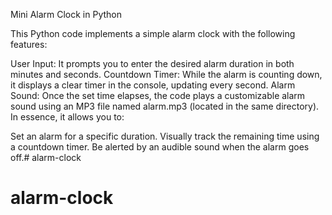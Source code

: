 Mini Alarm Clock in Python

This Python code implements a simple alarm clock with the following features:

User Input: It prompts you to enter the desired alarm duration in both minutes and seconds.
Countdown Timer: While the alarm is counting down, it displays a clear timer in the console, updating every second.
Alarm Sound: Once the set time elapses, the code plays a customizable alarm sound using an MP3 file named alarm.mp3 (located in the same directory).
In essence, it allows you to:

Set an alarm for a specific duration.
Visually track the remaining time using a countdown timer.
Be alerted by an audible sound when the alarm goes off.# alarm-clock
# alarm-clock
